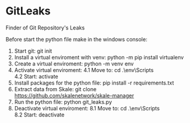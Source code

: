 # GitLeaks
 Finder of Git Repository's  Leaks

Before start the python file make in the windows console:

1. Start git: git init
2. Install a virtual enviroment with venv: python -m pip install virtualenv 
3. Create a virtual enviroment: python -m venv env
4. Activate virtual enviroment:
4.1 Move to: cd .\env\Scripts\
4.2 Start: activate
5. Install packages for the python file: pip install -r requirements.txt
6. Extract data from Skale: git clone https://github.com/skalenetwork/skale-manager
7. Run the python file: python git_leaks.py
8. Deactivate virtual enviroment:
8.1 Move to: cd .\env\Scripts\
8.2 Start: deactivate
